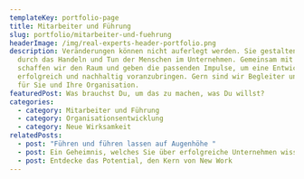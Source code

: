 ```yaml
---
templateKey: portfolio-page
title: Mitarbeiter und Führung
slug: portfolio/mitarbeiter-und-fuehrung
headerImage: /img/real-experts-header-portfolio.png
description: Veränderungen können nicht auferlegt werden. Sie gestalten sich
  durch das Handeln und Tun der Menschen im Unternehmen. Gemeinsam mit Ihnen
  schaffen wir den Raum und geben die passenden Impulse, um eine Entwicklung
  erfolgreich und nachhaltig voranzubringen. Gern sind wir Begleiter und Coach
  für Sie und Ihre Organisation.
featuredPost: Was brauchst Du, um das zu machen, was Du willst?
categories:
  - category: Mitarbeiter und Führung
  - category: Organisationsentwicklung
  - category: Neue Wirksamkeit
relatedPosts:
  - post: "Führen und führen lassen auf Augenhöhe "
  - post: Ein Geheimnis, welches Sie über erfolgreiche Unternehmen wissen sollten
  - post: Entdecke das Potential, den Kern von New Work
---
```

